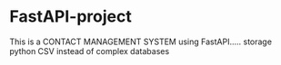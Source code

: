 # FastAPI-project
This is a CONTACT MANAGEMENT SYSTEM using FastAPI..... storage python CSV instead of complex databases
